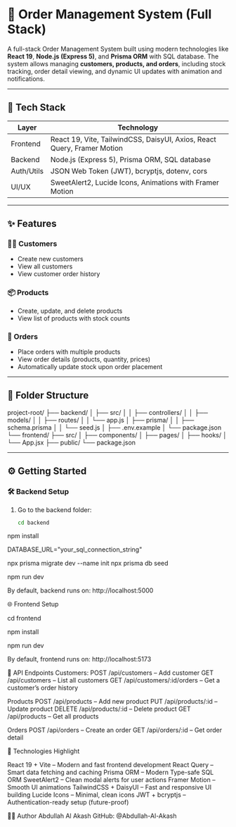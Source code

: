 # 🧾 Order Management System (Full Stack)

A full-stack Order Management System built using modern technologies like **React 19**, **Node.js (Express 5)**, and **Prisma ORM** with SQL database. The system allows managing **customers, products, and orders**, including stock tracking, order detail viewing, and dynamic UI updates with animation and notifications.

---

## 🚀 Tech Stack

| Layer     | Technology                                                                 |
|-----------|-----------------------------------------------------------------------------|
| Frontend  | React 19, Vite, TailwindCSS, DaisyUI, Axios, React Query, Framer Motion     |
| Backend   | Node.js (Express 5), Prisma ORM, SQL database                               |
| Auth/Utils| JSON Web Token (JWT), bcryptjs, dotenv, cors                                |
| UI/UX     | SweetAlert2, Lucide Icons, Animations with Framer Motion                    |

---

## ✨ Features

### 🧑‍💼 Customers
- Create new customers
- View all customers
- View customer order history

### 📦 Products
- Create, update, and delete products
- View list of products with stock counts

### 🛒 Orders
- Place orders with multiple products
- View order details (products, quantity, prices)
- Automatically update stock upon order placement

---

## 📁 Folder Structure

project-root/
├── backend/
│ ├── src/
│ │ ├── controllers/
│ │ ├── models/
│ │ ├── routes/
│ │ └── app.js
│ ├── prisma/
│ │ ├── schema.prisma
│ │ └── seed.js
│ ├── .env.example
│ └── package.json
└── frontend/
├── src/
│ ├── components/
│ ├── pages/
│ ├── hooks/
│ └── App.jsx
├── public/
└── package.json


---

## ⚙️ Getting Started

### 🛠 Backend Setup

1. Go to the backend folder:
   ```bash
   cd backend

npm install

DATABASE_URL="your_sql_connection_string"

npx prisma migrate dev --name init
npx prisma db seed

npm run dev

By default, backend runs on: http://localhost:5000

🌐 Frontend Setup

cd frontend

npm install

npm run dev

By default, frontend runs on: http://localhost:5173

🔌 API Endpoints
Customers:
POST /api/customers – Add customer
GET /api/customers – List all customers
GET /api/customers/:id/orders – Get a customer’s order history

Products
POST /api/products – Add new product
PUT /api/products/:id – Update product
DELETE /api/products/:id – Delete product
GET /api/products – Get all products

Orders
POST /api/orders – Create an order
GET /api/orders/:id – Get order detail

🧠 Technologies Highlight

React 19 + Vite – Modern and fast frontend development
React Query – Smart data fetching and caching
Prisma ORM – Modern Type-safe SQL ORM
SweetAlert2 – Clean modal alerts for user actions
Framer Motion – Smooth UI animations
TailwindCSS + DaisyUI – Fast and responsive UI building
Lucide Icons – Minimal, clean icons
JWT + bcryptjs – Authentication-ready setup (future-proof)

👨‍💻 Author
Abdullah Al Akash
GitHub: @Abdullah-Al-Akash

